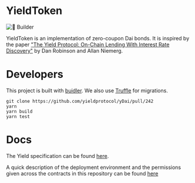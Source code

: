 # YieldToken

![ :seedling: Builder](https://github.com/yieldprotocol/ytoken-mvp/workflows/Builder/badge.svg)

YieldToken is an implementation of zero-coupon Dai bonds. It is inspired by the paper ["The Yield Protocol: On-Chain Lending With
Interest Rate Discovery"](https://yield.is/Yield.pdf) by Dan Robinson and Allan Niemerg.

# Developers

This project is built with [buidler](buidler.dev). We also use [Truffle](https://github.com/trufflesuite/truffle)
for migrations.

```
git clone https://github.com/yieldprotocol/yDai/pull/242
yarn
yarn build
yarn test
```

# Docs

The Yield specification can be found [here](https://docs.google.com/document/d/1TSc63v0E9X_aqmAL5VeIM1GDpALsf6yHiq0wGpfnsns/edit?usp=sharing).

A quick description of the deployment environment and the permissions given across the contracts in this repository can be found [here](https://docs.google.com/document/d/1BLh-CgoUIAFuB3aLcy2cbOLAMZyKcxN39HaHCb_KdBY/edit?usp=sharing)
